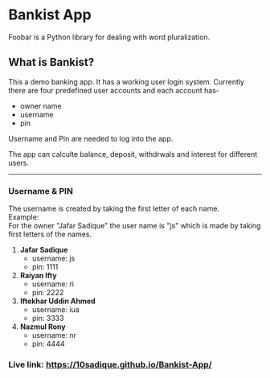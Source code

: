 # Bankist App

Foobar is a Python library for dealing with word pluralization.

## What is Bankist?

<p>This a demo banking app. It has a working user login system. Currently there are four predefined user accounts and each account has-</p>

-   owner name
-   username
-   pin

<p>Username and Pin are needed to log into the app.</p>
<p>The app can calculte balance, deposit, withdrwals and interest for different users. </p>

<hr>

### Username & PIN

<p>The username is created by taking the first letter of each name. <br> Example: <br>For the owner "Jafar Sadique" the user name is "js" which is made by taking first letters of the names.</p>

<ol>
  <li><b>Jafar Sadique</b>
      <ul>
        <li>username: js</li>
        <li>pin: 1111</li>
      </ul>
  </li>
  <li><b>Raiyan Ifty</b>
      <ul>
        <li>username: ri</li>
        <li>pin: 2222</li>
      </ul>
  </li>
  <li><b>Iftekhar Uddin Ahmed</b>
      <ul>
        <li>username: iua</li>
        <li>pin: 3333</li>
      </ul>
  </li>
  <li><b>Nazmul Rony</b>
      <ul>
        <li>username: nr</li>
        <li>pin: 4444</li>
      </ul>
  </li>
</ol>

### Live link: https://10sadique.github.io/Bankist-App/
